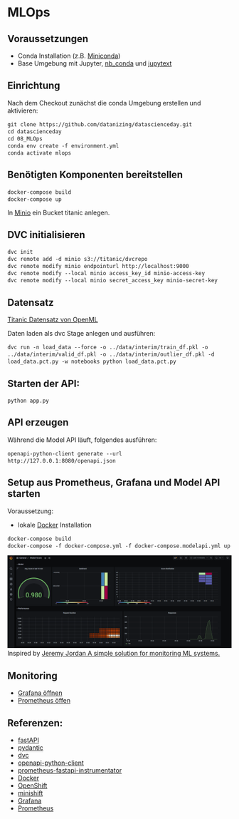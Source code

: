 # MLOps

## Voraussetzungen
* Conda Installation (z.B. [Miniconda](https://docs.conda.io/en/latest/miniconda.html))
* Base Umgebung mit Jupyter, [nb_conda](https://anaconda.org/conda-forge/nb_conda) und [jupytext](https://jupytext.readthedocs.io/en/latest/install.html)
## Einrichtung

Nach dem Checkout zunächst die conda Umgebung erstellen und aktivieren:
```
git clone https://github.com/datanizing/datascienceday.git
cd datascienceday
cd 08_MLOps
conda env create -f environment.yml
conda activate mlops
```

## Benötigten Komponenten bereitstellen

```
docker-compose build
docker-compose up
```

In [Minio](http://localhost:9000) ein Bucket titanic anlegen.

## DVC initialisieren

```
dvc init
dvc remote add -d minio s3://titanic/dvcrepo
dvc remote modify minio endpointurl http://localhost:9000
dvc remote modify --local minio access_key_id minio-access-key
dvc remote modify --local minio secret_access_key minio-secret-key
```
## Datensatz

[Titanic Datensatz von OpenML](https://www.openml.org/d/40945)

Daten laden als dvc Stage anlegen und ausführen:
```
dvc run -n load_data --force -o ../data/interim/train_df.pkl -o ../data/interim/valid_df.pkl -o ../data/interim/outlier_df.pkl -d load_data.pct.py -w notebooks python load_data.pct.py
```



## Starten der API:

```
python app.py
```

## API erzeugen

Während die Model API läuft, folgendes ausführen:
```
openapi-python-client generate --url http://127.0.0.1:8080/openapi.json
```


## Setup aus Prometheus, Grafana und Model API starten

Voraussetzung: 
* lokale [Docker](https://docs.docker.com/get-docker/) Installation

```
docker-compose build
docker-compose -f docker-compose.yml -f docker-compose.modelapi.yml up
```
![Dashboard](images/dashboard.png)
Inspired by [Jeremy Jordan
A simple solution for monitoring ML systems.
](https://www.jeremyjordan.me/ml-monitoring/)

## Monitoring

* [Grafana öffnen](http://localhost:3000)
* [Prometheus öffen](http://localhost:9090)

## Referenzen:
* [fastAPI](https://fastapi.tiangolo.com/)
* [pydantic]()
* [dvc](https://dvc.org/)
* [openapi-python-client](https://github.com/openapi-generators/openapi-python-client)
* [prometheus-fastapi-instrumentator](https://github.com/trallnag/prometheus-fastapi-instrumentator)
* [Docker](https://docs.docker.com/get-docker/)
* [OpenShift](https://www.openshift.com/)
* [minishift](https://docs.okd.io/3.11/minishift/getting-started/index.html)
* [Grafana](https://grafana.com/)
* [Prometheus](https://prometheus.io/)
